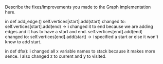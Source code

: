 Describe the fixes/improvements you made to the Graph implementation here.

in def add_edge:()
self.vertices[start].add(start)
changed to:
self.vertices[start].add(end) -> i changed it to end because we are adding edges and it has to have a start and end.
self.vertices[end].add(end) 
changed to:
self.vertices[end].add(start) -> i specified a start or else it won't know to add start.

in def dfs():
i changed all x variable names to stack because it makes more sence.  I also changed z to current and y to visited.
